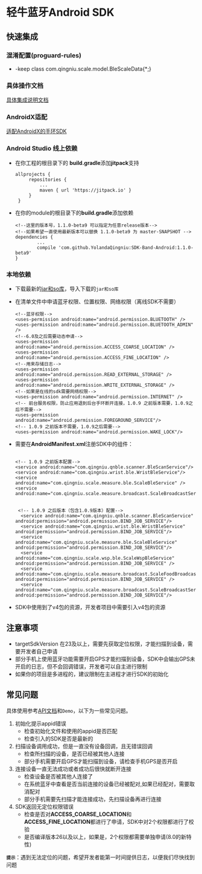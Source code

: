 # 轻牛蓝牙Android SDK 

## 快速集成 
### 混淆配置(proguard-rules)
+ -keep class com.qingniu.scale.model.BleScaleData{*;}

### 具体操作文档
[具体集成说明文档](https://yolandaqingniu.github.io/zh/)

### AndroidX适配
[适配AndroidX的手环SDK](https://github.com/YolandaQingniu/SDK-Band-AndroidX)

### Android Studio 线上依赖
* 在你工程的根目录下的 **build.gradle**添加**jitpack**支持
   ```
   allprojects {
		repositories {
			...
			maven { url 'https://jitpack.io' }
		}
	}
   ```
* 在你的module的根目录下的**build.gradle**添加依赖
	```
	<!--这里的版本号，1.1.0-beta9 可以指定为任意release版本-->
	<!--如果希望一直使用最新版本可以替换 1.1.0-beta9 为 master-SNAPSHOT -->
	dependencies {
	        ...
	        compile 'com.github.YolandaQingniu:SDK-Band-Android:1.1.0-beta9'
	}
	```
	
### 本地依赖
* 下载最新的[jar和so库](https://github.com/YolandaQingniu/SDK-Band-Android/releases/download/1.1.0-beta9/qnwristsdk-1.1.0-beta9-Android.zip)，导入下载的`jar和so库`
* 在清单文件中申请蓝牙权限、位置权限、网络权限（离线SDK不需要）
    ```
   <!--蓝牙权限-->
   <uses-permission android:name="android.permission.BLUETOOTH" />
   <uses-permission android:name="android.permission.BLUETOOTH_ADMIN" />
   <!--6.0及之后需要动态申请-->
   <uses-permission android:name="android.permission.ACCESS_COARSE_LOCATION" />
   <uses-permission android:name="android.permission.ACCESS_FINE_LOCATION" />
   <!--用来存储日志-->
   <uses-permission android:name="android.permission.READ_EXTERNAL_STORAGE" />
   <uses-permission android:name="android.permission.WRITE_EXTERNAL_STORAGE" />
   <!--如果是在线的sdk需要网络权限-->
   <uses-permission android:name="android.permission.INTERNET" />
   <!-- 前台服务权限，防止应用退到后台手环断开连接，1.0.9 之前版本需要，1.0.9之后不需要-->
   <uses-permission android:name="android.permission.FOREGROUND_SERVICE"/>
    <!-- 1.0.9 之前版本不需要，1.0.9之后需要-->
   <uses-permission android:name="android.permission.WAKE_LOCK"/>

    ```
* 需要在**AndroidManifest.xml**注册SDK中的组件：
 	```

 	<!-- 1.0.9 之前版本配置-->
   <service android:name="com.qingniu.qnble.scanner.BleScanService"/>
   <service android:name="com.qingniu.wrist.ble.WristBleService"/>
   <service android:name="com.qingniu.scale.measure.ble.ScaleBleService" />
   <service android:name="com.qingniu.scale.measure.broadcast.ScaleBroadcastService"/>
   ```

   ```

    <!-- 1.0.9 之后版本（包含1.0.9版本）配置-->
     <service android:name="com.qingniu.qnble.scanner.BleScanService" android:permission="android.permission.BIND_JOB_SERVICE"/>
     <service android:name="com.qingniu.wrist.ble.WristBleService" android:permission="android.permission.BIND_JOB_SERVICE"/>
     <service android:name="com.qingniu.scale.measure.ble.ScaleBleService" android:permission="android.permission.BIND_JOB_SERVICE"/>
     <service android:name="com.qingniu.scale.wsp.ble.ScaleWspBleService" android:permission="android.permission.BIND_JOB_SERVICE" />
     <service android:name="com.qingniu.scale.measure.broadcast.ScaleFoodBroadcastService" android:permission="android.permission.BIND_JOB_SERVICE" />
     <service android:name="com.qingniu.scale.measure.broadcast.ScaleBroadcastService" android:permission="android.permission.BIND_JOB_SERVICE"/>

    ```

* SDK中使用到了v4包的资源，开发者项目中需要引入v4包的资源

## 注意事项
- targetSdkVersion 在23及以上，需要先获取定位权限，才能扫描到设备，需要开发者自己申请
- 部分手机上使用蓝牙功能需要开启GPS才能扫描到设备，SDK中会输出GPS未开启的日志，但不会回调错误，开发者可以自主进行限制
- 如果你的项目是多进程的，建议限制在主进程才进行SDK的初始化

## 常见问题
具体使用参考[API文档](https://yolandaqingniu.github.io/)和`Demo`，以下为一些常见问题。

1. 初始化提示appid错误
    + 检查初始化文件和使用的appid是否匹配
    + 检查引入的SDK是否是最新的
2. 扫描设备调用成功，但是一直没有设备回调，且无错误回调
    + 检查所扫描的设备，是否已经被其他人连接
    + 部分手机需要开启GPS才能扫描到设备，请检查手机GPS是否开启
3. 连接设备一直无法成功或者成功后很快就断开连接
    + 检查设备是否被其他人连接了
    + 在系统蓝牙中查看是否当前连接的设备已经被配对,如果已经配对，需要取消配对
    + 部分手机需要先扫描才能连接成功，先扫描设备再进行连接
4. SDK返回无定位权限错误
    + 检查是否对**ACCESS_COARSE_LOCATION**和**ACCESS_FINE_LOCATION**都进行了申请，SDK中对2个权限都进行了校验
    + 是否编译版本26以及以上，如果是，2个权限都需要单独申请(8.0的新特性)

**`提示`**：遇到无法定位的问题，希望开发者能第一时间提供日志，以便我们尽快找到问题    
